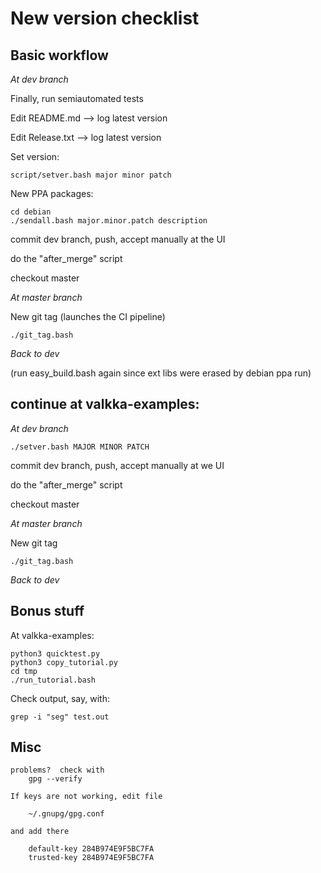 # New version checklist

## Basic workflow

*At dev branch*

Finally, run semiautomated tests

Edit README.md --> log latest version

Edit Release.txt --> log latest version

Set version:
```
script/setver.bash major minor patch
```

New PPA packages:
```
cd debian
./sendall.bash major.minor.patch description
```

commit dev branch, push, accept manually at the UI 

do the "after_merge" script

checkout master

*At master branch*

New git tag (launches the CI pipeline)
```
./git_tag.bash
```

*Back to dev*

(run easy_build.bash again since ext libs were erased by debian ppa run)

## continue at valkka-examples:

*At dev branch*

```
./setver.bash MAJOR MINOR PATCH
```

commit dev branch, push, accept manually at we UI 

do the "after_merge" script

checkout master

*At master branch*

New git tag
```
./git_tag.bash
```

*Back to dev*

## Bonus stuff

At valkka-examples:
```
python3 quicktest.py
python3 copy_tutorial.py
cd tmp
./run_tutorial.bash
```

Check output, say, with:
```
grep -i "seg" test.out
```

## Misc

```
problems?  check with
    gpg --verify

If keys are not working, edit file

    ~/.gnupg/gpg.conf

and add there

    default-key 284B974E9F5BC7FA
    trusted-key 284B974E9F5BC7FA
```
